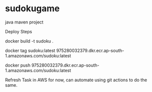 # sudokugame
java maven project


Deploy Steps

docker build -t sudoku . 

docker tag sudoku:latest 975280032379.dkr.ecr.ap-south-1.amazonaws.com/sudoku:latest

docker push 975280032379.dkr.ecr.ap-south-1.amazonaws.com/sudoku:latest 

Refresh Task in AWS for now, can automate using git actions to do the same.


